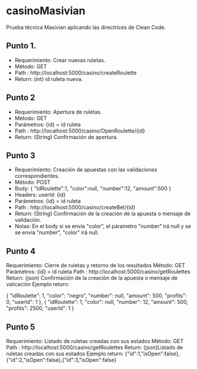 # casinoMasivian
Prueba técnica Masivian aplicando las directrices de Clean Code.

## Punto 1.

- Requerimiento: Crear nuevas ruletas. 
- Método: GET
- Path : http://localhost:5000/casino/createRoulette
- Return: (int) id ruleta nueva. 

## Punto 2

- Requerimiento: Apertura de ruletas. 
- Método: GET
- Parámetros: {id} = id ruleta 
- Path : http://localhost:5000/casino/OpenRoulette/{id}
- Return: (String) Confirmación de apertura.  

## Punto 3

- Requerimiento: Creación de apuestas con las validaciones correspondientes.
- Método: POST
- Body: 
{ 
  "IdRoulette":1,
  "color":null,
  "number":12,
  "amount":500
}
- Headers: userId: {id} 
- Parámetros: {id} = id ruleta 
- Path : http://localhost:5000/casino/createBet/{id}
- Return: (String) Confirmación de la creación de la apuesta o mensaje de validación.
- Notas: En el body si se envía "color", el párametro "number" irá null y se se envía "number", "color" irá null. 

## Punto 4

Requerimiento: Cierre de ruletas y retorno de los resultados 
Método: GET
Parámetros: {id} = id ruleta 
Path : http://localhost:5000/casino/getRoulettes
Return: (json) Confirmación de la creación de la apuesta o mensaje de valicación 
Ejemplo  return: 

{
"idRoulette": 1,
"color": "negro",
"number": null,
"amount": 500,
"profits": 0,
"userId": 1
},
{
"idRoulette": 1,
"color": null,
"number": 12,
"amount": 500,
"profits": 2500,
"userId": 1
}

## Punto 5

Requerimiento: Listado de ruletas creadas con sus estados
Método: GET
Path : http://localhost:5000/casino/getRoulettes
Return: (json)Listado de ruletas creadas con sus estados
Ejemplo  return: 
{"id":1,"isOpen":false},{"id":2,"isOpen":false},{"id":3,"isOpen":false}








